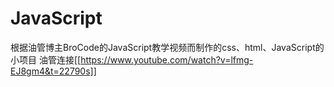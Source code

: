 # JavaScript
根据油管博主BroCode的JavaScript教学视频而制作的css、html、JavaScript的小项目
油管连接[[https://www.youtube.com/watch?v=lfmg-EJ8gm4&t=22790s]]

